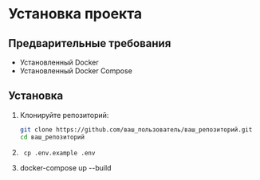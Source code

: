 # Установка проекта

## Предварительные требования

- Установленный Docker
- Установленный Docker Compose

## Установка

1. Клонируйте репозиторий:

   ```bash
   git clone https://github.com/ваш_пользователь/ваш_репозиторий.git
   cd ваш_репозиторий
2. ```
    cp .env.example .env
3. docker-compose up --build

